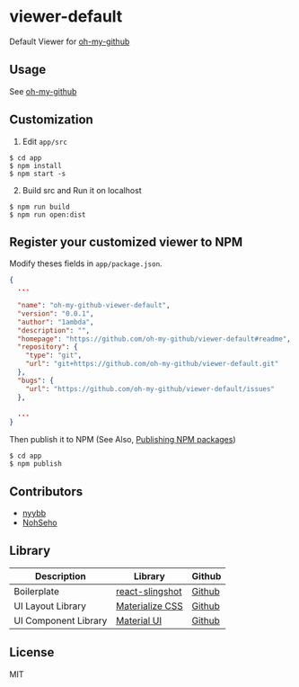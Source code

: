 # viewer-default

Default Viewer for [oh-my-github](https://github.com/oh-my-github/oh-my-github)

## Usage

See [oh-my-github](https://github.com/oh-my-github/oh-my-github)

## Customization

1. Edit `app/src`

```
$ cd app
$ npm install
$ npm start -s
```

2. Build src and Run it on localhost

```
$ npm run build
$ npm run open:dist
```

## Register your customized viewer to NPM

Modify theses fields in `app/package.json`.
 
```json
{
  ...
  
  "name": "oh-my-github-viewer-default",
  "version": "0.0.1",
  "author": "1ambda",
  "description": "",
  "homepage": "https://github.com/oh-my-github/viewer-default#readme",
  "repository": {
    "type": "git",
    "url": "git+https://github.com/oh-my-github/viewer-default.git"
  },
  "bugs": {
    "url": "https://github.com/oh-my-github/viewer-default/issues"
  },
  
  ...
}
```

Then publish it to NPM (See Also, [Publishing NPM packages](https://docs.npmjs.com/getting-started/publishing-npm-packages))

```
$ cd app
$ npm publish
```

## Contributors

- [nyybb](https://github.com/nyybb)
- [NohSeho](https://github.com/NohSeho)

## Library

| **Description** | **Library** | **Github**|
|----------|------|------|
| Boilerplate | [react-slingshot](https://github.com/coryhouse/react-slingshot) | [Github](https://github.com/coryhouse/react-slingshot)  |
| UI Layout Library | [Materialize CSS](http://materializecss.com/) | [Github](https://github.com/Dogfalo/materialize) |
| UI Component Library | [Material UI](http://www.material-ui.com/) | [Github](https://github.com/callemall/material-ui) |

## License

MIT
